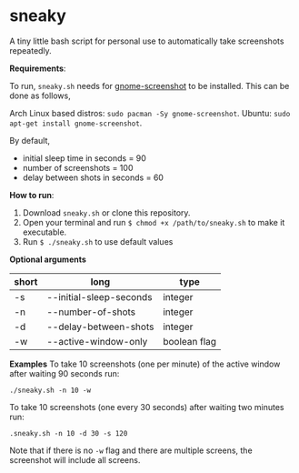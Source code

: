 # sneaky
A tiny little bash script for personal use to automatically take screenshots repeatedly. 

**Requirements**:

To run, `sneaky.sh` needs for [gnome-screenshot](https://github.com/GNOME/gnome-screenshot) to be installed. This can be done as follows,

Arch Linux based distros: `sudo pacman -Sy gnome-screenshot`.
Ubuntu: `sudo apt-get install gnome-screenshot`.
  
By default, 

* initial sleep time in seconds = 90
* number of screenshots = 100
* delay between shots in seconds = 60

**How to run**:

1. Download `sneaky.sh` or clone this repository. 
2. Open your terminal and run `$ chmod +x /path/to/sneaky.sh` to make it executable.
3. Run `$ ./sneaky.sh` to use default values

**Optional arguments**

| short | long | type|
| ----- | ---- | --- |
| -s | --initial-sleep-seconds | integer |
| -n | --number-of-shots | integer |
| -d | --delay-between-shots | integer |
| -w | --active-window-only | boolean flag |

**Examples**
To take 10 screenshots (one per minute) of the active window after waiting 90 seconds run:

```./sneaky.sh -n 10 -w```

To take 10 screenshots (one every 30 seconds) after waiting two minutes run:

```.sneaky.sh -n 10 -d 30 -s 120```

Note that if there is no `-w` flag and there are multiple screens, the screenshot will include
all screens.


